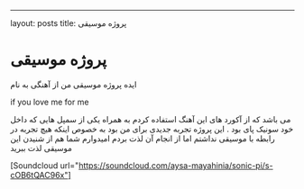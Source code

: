 ---
layout: posts
title: پروژه موسیقی 
# پروژه موسیقی 

ایده پروژه موسیقی من از آهنگی به نام

if you love me for me

می باشد که از آکورد های این آهنگ استفاده کردم به همراه یکی از سمپل هایی که داخل خود سونیک پای بود . این پروژه تجربه جدیدی برای من  بود به خصوص اینکه هیچ تجربه در رابطه با موسیقی نداشتم اما از انجام آن لذت بردم امیدوارم شما هم از شنیدن این موسیقی لذت ببرید

[Soundcloud url="https://soundcloud.com/aysa-mayahinia/sonic-pi/s-cOB6tQAC96x"]
